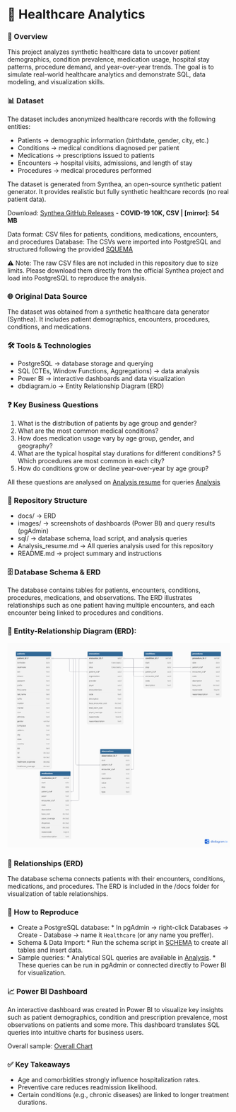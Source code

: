 # 🏥 Healthcare Analytics
### 📌 Overview
This project analyzes synthetic healthcare data to uncover patient demographics, condition prevalence, medication usage, hospital stay patterns, procedure demand, and year-over-year trends. The goal is to simulate real-world healthcare analytics and demonstrate SQL, data modeling, and visualization skills.

### 📊 Dataset
The dataset includes anonymized healthcare records with the following entities:
- Patients → demographic information (birthdate, gender, city, etc.)
- Conditions → medical conditions diagnosed per patient
- Medications → prescriptions issued to patients
- Encounters → hospital visits, admissions, and length of stay
- Procedures → medical procedures performed

The dataset is generated from Synthea, an open-source synthetic patient generator. It provides realistic but fully synthetic healthcare records (no real patient data).

Download: [Synthea GitHub Releases](https://synthea.mitre.org/downloads) - **COVID-19 10K, CSV | [mirror]: 54 MB**

Data format: CSV files for patients, conditions, medications, encounters, and procedures
Database: The CSVs were imported into PostgreSQL and structured following the provided [SQUEMA](sql/SCHEMA.sql)

⚠️ Note: The raw CSV files are not included in this repository due to size limits. Please download them directly from the official Synthea project and load into PostgreSQL to reproduce the analysis.

### 🌐 Original Data Source
The dataset was obtained from a synthetic healthcare data generator (Synthea). It includes patient demographics, encounters, procedures, conditions, and medications.

### 🛠️ Tools & Technologies
- PostgreSQL → database storage and querying
- SQL (CTEs, Window Functions, Aggregations) → data analysis
- Power BI → interactive dashboards and data visualization
- dbdiagram.io → Entity Relationship Diagram (ERD)

### ❓ Key Business Questions
1. What is the distribution of patients by age group and gender?
2. What are the most common medical conditions?
3. How does medication usage vary by age group, gender, and geography?
4. What are the typical hospital stay durations for different conditions?
5 Which procedures are most common in each city?
6. How do conditions grow or decline year-over-year by age group?

All these questions are analysed on [Analysis resume](Analysis_resume.md)
for queries [Analysis](sql/Analysis.sql)

### 📂 Repository Structure
- docs/                  → ERD
- images/                → screenshots of dashboards (Power BI) and query results (pgAdmin)
- sql/                   → database schema, load script, and analysis queries
- Analysis_resume.md     → All queries analysis used for this repository
- README.md              → project summary and instructions  

### 🗄 Database Schema & ERD

The database contains tables for patients, encounters, conditions, procedures, medications, and observations.
The ERD illustrates relationships such as one patient having multiple encounters, and each encounter being linked to procedures and conditions.

### 📌 Entity-Relationship Diagram (ERD):
![ERD](docs/ERD.png)

### 🔗 Relationships (ERD)
The database schema connects patients with their encounters, conditions, medications, and procedures. The ERD is included in the /docs folder for visualization of table relationships.

### 🔄 How to Reproduce
- Create a PostgreSQL database:
      * In pgAdmin → right-click Databases → Create - Database → name it `Healthcare` (or any name you preffer).
- Schema & Data Import:
      * Run the schema script in [SCHEMA](sql/SCHEMA.sql) to create all tables and insert data.
- Sample queries:
      * Analytical SQL queries are available in [Analysis](sql/Analysis.sql).
      * These queries can be run in pgAdmin or connected directly to Power BI for visualization.

### 📈 Power BI Dashboard
An interactive dashboard was created in Power BI to visualize key insights such as patient demographics, condition and prescription prevalence, most observations on patients and some more. This dashboard translates SQL queries into intuitive charts for business users.

Overall sample: [Overall Chart](images/overall_dashboard.png)

### ✅ Key Takeaways
- Age and comorbidities strongly influence hospitalization rates.
- Preventive care reduces readmission likelihood.
- Certain conditions (e.g., chronic diseases) are linked to longer treatment durations.
